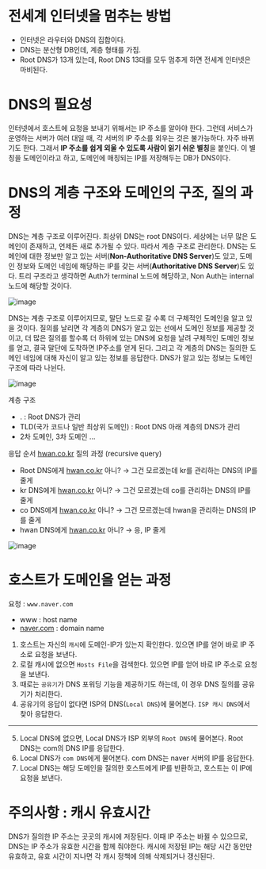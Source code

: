 # ****전세계 인터넷을 멈추는 방법****

- 인터넷은 라우터와 DNS의 집합이다.
- DNS는 분산형 DB인데, 계층 형태를 가짐.
- Root DNS가 13개 있는데, Root DNS 13대를 모두 멈추게 하면 전세계 인터넷은 마비된다.

# DNS의 필요성

인터넷에서 호스트에 요청을 보내기 위해서는 IP 주소를 알아야 한다. 그런데 서비스가 운영하는 서버가 여러 대일 때, 각 서버의 IP 주소를 외우는 것은 불가능하다. 자주 바뀌기도 한다. 그래서 **IP 주소를 쉽게 외울 수 있도록 사람이 읽기 쉬운 별칭**을 붙인다. 이 별칭을 도메인이라고 하고, 도메인에 매칭되는 IP를 저장해두는 DB가 DNS이다.

# DNS의 계층 구조와 도메인의 구조, 질의 과정

DNS는 계층 구조로 이루어진다. 최상위 DNS는 root DNS이다. 세상에는 너무 많은 도메인이 존재하고, 언제든 새로 추가될 수 있다. 따라서 계층 구조로 관리한다. DNS는 도메인에 대한 정보만 알고 있는 서버(**Non-Authoritative DNS Server**)도 있고, 도메인 정보와 도메인 네임에 해당하는 IP를 갖는 서버(**Authoritative DNS Server**)도 있다. 트리 구조라고 생각하면 Auth가 terminal 노드에 해당하고, Non Auth는 internal 노드에 해당할 것이다.

![image](https://github.com/Mingadinga/2023_Study_CS/assets/53958188/f7e53cb0-eb94-453d-a9f5-69e0023a47a8)

DNS는 계층 구조로 이루어지므로, 말단 노드로 갈 수록 더 구체적인 도메인을 알고 있을 것이다. 질의를 날리면 각 계층의 DNS가 알고 있는 선에서 도메인 정보를 제공할 것이고, 더 많은 질의를 할수록 더 하위에 있는 DNS에 요청을 날려 구체적인 도메인 정보를 얻고, 결국 말단에 도착하면 IP주소를 얻게 된다. 그리고 각 계층의 DNS는 질의한 도메인 네임에 대해 자신이 알고 있는 정보를 응답한다. DNS가 알고 있는 정보는 도메인 구조에 따라 나뉜다.

![image](https://github.com/Mingadinga/2023_Study_CS/assets/53958188/e47cd4d3-faea-4df3-b3ad-776e93e1687b)


계층 구조

- . : Root DNS가 관리
- TLD(국가 코드나 일반 최상위 도메인) : Root DNS 아래 계층의 DNS가 관리
- 2차 도메인, 3차 도메인 …

응답 순서 [hwan.co.kr](http://hwan.co.kr) 질의 과정 (recursive query)

- Root DNS에게 [hwan.co.kr](http://hwan.co.kr) 아니? → 그건 모르겠는데 kr를 관리하는 DNS의 IP를 줄게
- kr DNS에게 [hwan.co.kr](http://hwan.co.kr) 아니? → 그건 모르겠는데 co를 관리하는 DNS의 IP를 줄게
- co DNS에게 [hwan.co.kr](http://hwan.co.kr) 아니? → 그건 모르겠는데 hwan을 관리하는 DNS의 IP를 줄게
- hwan DNS에게 [hwan.co.kr](http://hwan.co.kr) 아니? → 응, IP 줄게

![image](https://github.com/Mingadinga/2023_Study_CS/assets/53958188/a933209b-6386-400c-afea-fabfaa75451b)

# 호스트가 도메인을 얻는 과정

요청 : `www.naver.com`

- www : host name
- [naver.com](http://naver.com) : domain name

1. 호스트는 자신의 `캐시`에 도메인-IP가 있는지 확인한다. 있으면 IP를 얻어 바로 IP 주소로 요청을 보낸다.
2. 로컬 캐시에 없으면 `Hosts File`을 검색한다. 있으면 IP를 얻어 바로 IP 주소로 요청을 보낸다.
3. 때로는 `공유기`가 DNS 포워딩 기능을 제공하기도 하는데, 이 경우 DNS 질의를 공유기가 처리한다.
4. 공유기의 응답이 없다면 ISP의 DNS(`Local DNS`)에 물어본다. `ISP 캐시 DNS`에서 찾아 응답한다.

---

5. Local DNS에 없으면, Local DNS가 ISP 외부의 `Root DNS`에 물어본다. Root DNS는 com의 DNS IP를 응답한다.
6. Local DNS가 `com DNS`에게 물어본다. com DNS는 naver 서버의 IP를 응답한다.
7. Local DNS는 해당 도메인을 질의한 호스트에게 IP를 반환하고, 호스트는 이 IP에 요청을 보낸다.

# 주의사항 : 캐시 유효시간

DNS가 질의한 IP 주소는 곳곳의 캐시에 저장된다. 이때 IP 주소는 바뀔 수 있으므로, DNS는 IP 주소가 유효한 시간을 함께 줘야한다. 캐시에 저장된 IP는 해당 시간 동안만 유효하고, 유효 시간이 지나면 각 캐시 정책에 의해 삭제되거나 갱신된다.